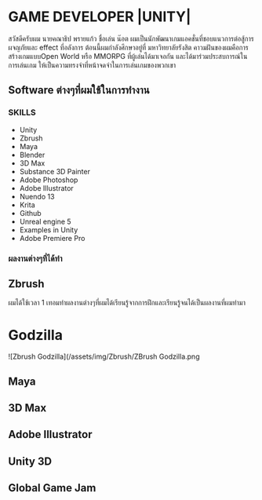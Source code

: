 # GAME DEVELOPER |UNITY|

สวัสดีครับผม นายคณาธิป พรายแก้ว ชื่อเล่น น๊อต ผมเป็นนักพัฒนาเกมแอคชั่นที่ชอบแนวการต่อสู้การผจญภัยและ effect ที่อลังการ
ต้อนนี้ผมกำลังศึกษาอยู่ที่ มหาวิทยาลัยรังสิต คาวมฝันของผมคือการสร้างเกมแบบOpen World หรือ MMORPG ที่ผู้เล่นได้มาเจอกัน
และได้มาร่วมประสบการณ์ในการเล่นเกม ให้เป็นความทรงจำที่หน้าจดจำในการเล่นเกมของพวกเขา

## Software ต่างๆที่ผมใช้ในการทำงาน
### SKILLS
- Unity
- Zbrush
- Maya
- Blender
- 3D Max
- Substance 3D Painter
- Adobe Photoshop
- Adobe Illustrator
- Nuendo 13
- Krita
- Github
- Unreal engine 5
- Examples in Unity
- Adobe Premiere Pro

### ผลงานต่างๆที่ได้ทำ
## Zbrush
ผมได้ใช้เวลา 1 เทอมทำผลงานต่างๆที่ผมได้เรียนรู้จากการฝึกและเรียนรู้จนได้เป็นผลงานที่ผมทำมา

# Godzilla
![Zbrush Godzilla](/assets/img/Zbrush/ZBrush Godzilla.png

## Maya

## 3D Max

## Adobe Illustrator

## Unity 3D

## Global Game Jam
